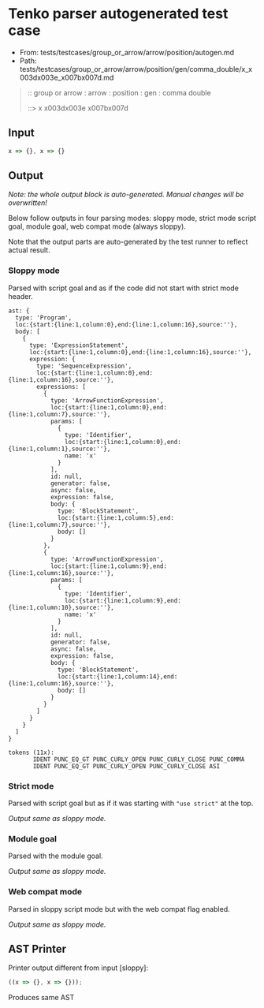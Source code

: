 # Tenko parser autogenerated test case

- From: tests/testcases/group_or_arrow/arrow/position/autogen.md
- Path: tests/testcases/group_or_arrow/arrow/position/gen/comma_double/x_x003dx003e_x007bx007d.md

> :: group or arrow : arrow : position : gen : comma double
>
> ::> x x003dx003e x007bx007d

## Input


`````js
x => {}, x => {}
`````

## Output

_Note: the whole output block is auto-generated. Manual changes will be overwritten!_

Below follow outputs in four parsing modes: sloppy mode, strict mode script goal, module goal, web compat mode (always sloppy).

Note that the output parts are auto-generated by the test runner to reflect actual result.

### Sloppy mode

Parsed with script goal and as if the code did not start with strict mode header.

`````
ast: {
  type: 'Program',
  loc:{start:{line:1,column:0},end:{line:1,column:16},source:''},
  body: [
    {
      type: 'ExpressionStatement',
      loc:{start:{line:1,column:0},end:{line:1,column:16},source:''},
      expression: {
        type: 'SequenceExpression',
        loc:{start:{line:1,column:0},end:{line:1,column:16},source:''},
        expressions: [
          {
            type: 'ArrowFunctionExpression',
            loc:{start:{line:1,column:0},end:{line:1,column:7},source:''},
            params: [
              {
                type: 'Identifier',
                loc:{start:{line:1,column:0},end:{line:1,column:1},source:''},
                name: 'x'
              }
            ],
            id: null,
            generator: false,
            async: false,
            expression: false,
            body: {
              type: 'BlockStatement',
              loc:{start:{line:1,column:5},end:{line:1,column:7},source:''},
              body: []
            }
          },
          {
            type: 'ArrowFunctionExpression',
            loc:{start:{line:1,column:9},end:{line:1,column:16},source:''},
            params: [
              {
                type: 'Identifier',
                loc:{start:{line:1,column:9},end:{line:1,column:10},source:''},
                name: 'x'
              }
            ],
            id: null,
            generator: false,
            async: false,
            expression: false,
            body: {
              type: 'BlockStatement',
              loc:{start:{line:1,column:14},end:{line:1,column:16},source:''},
              body: []
            }
          }
        ]
      }
    }
  ]
}

tokens (11x):
       IDENT PUNC_EQ_GT PUNC_CURLY_OPEN PUNC_CURLY_CLOSE PUNC_COMMA
       IDENT PUNC_EQ_GT PUNC_CURLY_OPEN PUNC_CURLY_CLOSE ASI
`````

### Strict mode

Parsed with script goal but as if it was starting with `"use strict"` at the top.

_Output same as sloppy mode._

### Module goal

Parsed with the module goal.

_Output same as sloppy mode._

### Web compat mode

Parsed in sloppy script mode but with the web compat flag enabled.

_Output same as sloppy mode._

## AST Printer

Printer output different from input [sloppy]:

````js
((x => {}, x => {}));
````

Produces same AST
